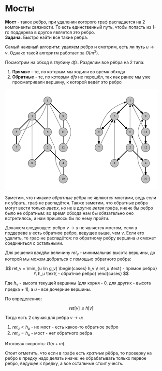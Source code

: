 # Мосты
**Мост** - такое ребро, при удалении которого граф распадается на 2 компоненты связности. То есть единственный путь, чтобы попасть из 1-го поддерева в другое является это ребро. \
**Задача.** Быстро найти все такие ребра.

Самый наивный алгоритм: удаляем ребро и смотрим, есть ли путь $u \to v$. Однако такой алгоритм работает за $O(m^2)$. 

Посмотрим на обход в глубину $dfs$. Разделим все рёбра на 2 типа:
1. **Прямые** - те, по которым мы ходили во время обхода
2. **Обратные** - те, по которым $dfs$ не перешёл, так как ранее мы уже просматривали вершину, к которой ведёт это ребро

![](/files/dfs-bridge.png)

Заметим, что никакие *обратные* рёбра не являются мостами, ведь если их убрать, граф не распадётся. Также заметим, что обратные ребра могут вести только *вверх*, но не в другие *ветви* графа, иначе бы ребро было не обратным: во время обхода нам бы обязательно оно встретилось, и нам пришлось бы по нему пройти.

Докажем следующее: ребро $v \to u$ не является мостом, если в поддереве $u$ есть обратное ребро, ведущее выше, чем $v$. Если его удалить, то граф не распадётся: по обратному ребру вершина $u$ сможет соединиться с остальными.

Для решения *введём* величину $ret_v$ - минимальная высота вершины, до которой мы можем добраться с помощью обратного ребра:

$$
ret_v = \min_{u \in g_v}
\begin{cases}
h_v \\
ret_u \text{ - прямое ребро} \\
h_u \text{ - обратное ребро}
\end{cases}
$$

Где $h_v$ - высота текущей вершины (для корня - 0, для других - высота предка + 1), а $u$ - все дочерние вершины.

По определению:

$$
ret[v] \le h[v]
$$

Тогда есть 2 случая для ребра $v \to u$:
1. $ret_u < h_u$ - не мост - есть какое-то обратное ребро
2. $ret_u = h_u$ - мост - нет обратного ребра

Итоговая скорость: $O(n + m)$.

Стоит отметить, что если в графе есть *кратные* рёбра, то проверку на ребро к предку надо делать иначе: не обрабатывать только первое ребро, ведущее к предку, а все остальные стоит учесть.